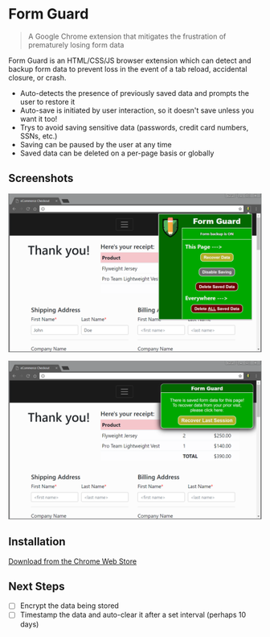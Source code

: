 # Form Guard
> A Google Chrome extension that mitigates the frustration of prematurely losing form data

Form Guard is an HTML/CSS/JS browser extension which can detect and backup form data to prevent loss in the event of a tab reload, accidental closure, or crash.

* Auto-detects the presence of previously saved data and prompts the user to restore it
* Auto-save is initiated by user interaction, so it doesn't save unless you want it too!
* Trys to avoid saving sensitive data (passwords, credit card numbers, SSNs, etc.)
* Saving can be paused by the user at any time
* Saved data can be deleted on a per-page basis or globally

## Screenshots

![](chrome_store/screenshot-1.png)

![](chrome_store/screenshot-2.png)

## Installation

[Download from the Chrome Web Store](https://chrome.google.com/webstore/detail/form-guard/dglenckgeplgpjbfnhjkdnheipnebdad?hl=en-US&gl=US&authuser=1)

## Next Steps

- [ ] Encrypt the data being stored
- [ ] Timestamp the data and auto-clear it after a set interval (perhaps 10 days)